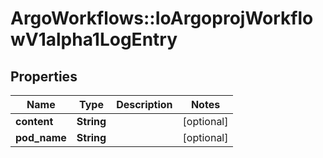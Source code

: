 # ArgoWorkflows::IoArgoprojWorkflowV1alpha1LogEntry

## Properties
Name | Type | Description | Notes
------------ | ------------- | ------------- | -------------
**content** | **String** |  | [optional] 
**pod_name** | **String** |  | [optional] 


